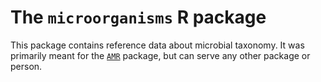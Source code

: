 # The `microorganisms` R package

This package contains reference data about microbial taxonomy. It was primarily meant for the [`AMR`](https://github.com/msberends/AMR) package, but can serve any other package or person.
